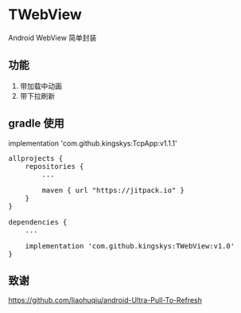 # TWebView
Android WebView 简单封装

功能
----
 1. 带加载中动画
 2. 带下拉刷新

gradle 使用
-------------
implementation 'com.github.kingskys:TcpApp:v1.1.1'
<pre>
allprojects {
    repositories {
        ...
        
        maven { url "https://jitpack.io" }
    }
}

dependencies {
    ...

    implementation 'com.github.kingskys:TWebView:v1.0'
}
</pre>

致谢
----
 https://github.com/liaohuqiu/android-Ultra-Pull-To-Refresh
